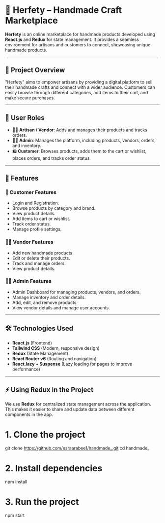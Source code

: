 # 🧶 Herfety – Handmade Craft Marketplace

**Herfety** is an online marketplace for handmade products developed using **React.js** and **Redux** for state management. It provides a seamless environment for artisans and customers to connect, showcasing unique handmade products.

---

## 🎯 Project Overview

"Herfety" aims to empower artisans by providing a digital platform to sell their handmade crafts and connect with a wider audience. Customers can easily browse through different categories, add items to their cart, and make secure purchases.

---

## 👥 User Roles

- 👩‍🎨 **Artisan / Vendor**: Adds and manages their products and tracks orders.
- 👨‍💼 **Admin**: Manages the platform, including products, vendors, orders, and inventory.
- 🛍️ **Customer**: Browses products, adds them to the cart or wishlist, places orders, and tracks order status.

---

## 🚀 Features

### 👤 Customer Features

- Login and Registration.
- Browse products by category and brand.
- View product details.
- Add items to cart or wishlist.
- Track order status.
- Manage profile settings.

### 🧑‍🎨 Vendor Features

- Add new handmade products.
- Edit or delete their products.
- Track and manage orders.
- View product details.

### 🧑‍💼 Admin Features

- Admin Dashboard for managing products, vendors, and orders.
- Manage inventory and order details.
- Add, edit, and remove products.
- View vendor details and manage user accounts.

---

## 🛠️ Technologies Used

- **React.js** (Frontend)
- **Tailwind CSS** (Modern, responsive design)
- **Redux** (State Management)
- **React Router v6** (Routing and navigation)
- **React.lazy + Suspense** (Lazy loading for pages to improve performance)

---

## ⚡️ Using **Redux** in the Project

We use **Redux** for centralized state management across the application. This makes it easier to share and update data between different components in the app.

# 1. Clone the project

git clone https://github.com/esraarabee1/handmade_.git
cd handmade\_

# 2. Install dependencies

npm install

# 3. Run the project

npm start
